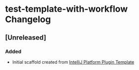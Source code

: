 <!-- Keep a Changelog guide -> https://keepachangelog.com -->

# test-template-with-workflow Changelog

## [Unreleased]
### Added
- Initial scaffold created from [IntelliJ Platform Plugin Template](https://github.com/JetBrains/intellij-platform-plugin-template)
